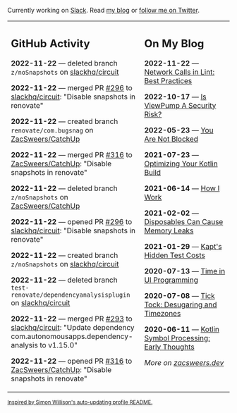 Currently working on [Slack](https://slack.com/). Read [my blog](https://zacsweers.dev/) or [follow me on Twitter](https://twitter.com/ZacSweers).

<table><tr><td valign="top" width="60%">

## GitHub Activity
<!-- githubActivity starts -->
**2022-11-22** — deleted branch `z/noSnapshots` on [slackhq/circuit](https://github.com/slackhq/circuit)

**2022-11-22** — merged PR [#296](https://github.com/slackhq/circuit/pull/296) to [slackhq/circuit](https://github.com/slackhq/circuit): "Disable snapshots in renovate"

**2022-11-22** — created branch `renovate/com.bugsnag` on [ZacSweers/CatchUp](https://github.com/ZacSweers/CatchUp)

**2022-11-22** — merged PR [#316](https://github.com/ZacSweers/CatchUp/pull/316) to [ZacSweers/CatchUp](https://github.com/ZacSweers/CatchUp): "Disable snapshots in renovate"

**2022-11-22** — deleted branch `z/noSnapshots` on [ZacSweers/CatchUp](https://github.com/ZacSweers/CatchUp)

**2022-11-22** — opened PR [#296](https://github.com/slackhq/circuit/pull/296) to [slackhq/circuit](https://github.com/slackhq/circuit): "Disable snapshots in renovate"

**2022-11-22** — created branch `z/noSnapshots` on [slackhq/circuit](https://github.com/slackhq/circuit)

**2022-11-22** — deleted branch `test-renovate/dependencyanalysisplugin` on [slackhq/circuit](https://github.com/slackhq/circuit)

**2022-11-22** — merged PR [#293](https://github.com/slackhq/circuit/pull/293) to [slackhq/circuit](https://github.com/slackhq/circuit): "Update dependency com.autonomousapps.dependency-analysis to v1.15.0"

**2022-11-22** — opened PR [#316](https://github.com/ZacSweers/CatchUp/pull/316) to [ZacSweers/CatchUp](https://github.com/ZacSweers/CatchUp): "Disable snapshots in renovate"
<!-- githubActivity ends -->
</td><td valign="top" width="40%">

## On My Blog
<!-- blog starts -->
**2022-11-22** — [Network Calls in Lint: Best Practices](https://www.zacsweers.dev/network-calls-in-lint-best-practices/)

**2022-10-17** — [Is ViewPump A Security Risk?](https://www.zacsweers.dev/is-viewpump-a-security-risk/)

**2022-05-23** — [You Are Not Blocked](https://www.zacsweers.dev/you-are-not-blocked/)

**2021-07-23** — [Optimizing Your Kotlin Build](https://www.zacsweers.dev/optimizing-your-kotlin-build/)

**2021-06-14** — [How I Work](https://www.zacsweers.dev/how-i-work/)

**2021-02-02** — [Disposables Can Cause Memory Leaks](https://www.zacsweers.dev/disposables-can-cause-memory-leaks/)

**2021-01-29** — [Kapt's Hidden Test Costs](https://www.zacsweers.dev/kapts-hidden-test-costs/)

**2020-07-13** — [Time in UI Programming](https://www.zacsweers.dev/time-in-ui/)

**2020-07-08** — [Tick Tock: Desugaring and Timezones](https://www.zacsweers.dev/ticktock-desugaring-timezones/)

**2020-06-11** — [Kotlin Symbol Processing: Early Thoughts](https://www.zacsweers.dev/kotlin-symbol-processor-early-thoughts/)
<!-- blog ends -->
_More on [zacsweers.dev](https://zacsweers.dev/)_
</td></tr></table>

<sub><a href="https://simonwillison.net/2020/Jul/10/self-updating-profile-readme/">Inspired by Simon Willison's auto-updating profile README.</a></sub>